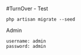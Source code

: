 #TurnOver - Test

```
php artisan migrate --seed
```

Admin
```
username: admin
password: admin
```
